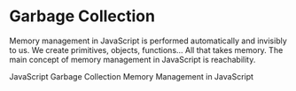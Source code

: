 # Garbage Collection

Memory management in JavaScript is performed automatically and invisibly to us. We create primitives, objects, functions… All that takes memory. The main concept of memory management in JavaScript is reachability.

<BadgeLink colorScheme='yellow' badgeText='Read' href='https://javascript.info/garbage-collection'>JavaScript Garbage Collection</BadgeLink>
<BadgeLink colorScheme='yellow' badgeText='Read' href='https://developer.mozilla.org/en-US/docs/Web/JavaScript/Memory_Management'>Memory Management in JavaScript</BadgeLink>
